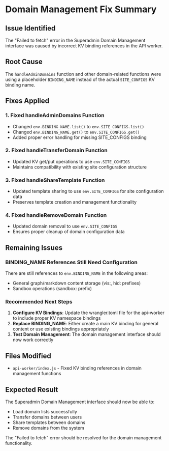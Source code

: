 # Domain Management Fix Summary

## Issue Identified
The "Failed to fetch" error in the Superadmin Domain Management interface was caused by incorrect KV binding references in the API worker.

## Root Cause
The `handleAdminDomains` function and other domain-related functions were using a placeholder `BINDING_NAME` instead of the actual `SITE_CONFIGS` KV binding name.

## Fixes Applied

### 1. Fixed handleAdminDomains Function
- Changed `env.BINDING_NAME.list()` to `env.SITE_CONFIGS.list()`
- Changed `env.BINDING_NAME.get()` to `env.SITE_CONFIGS.get()`
- Added proper error handling for missing SITE_CONFIGS binding

### 2. Fixed handleTransferDomain Function
- Updated KV get/put operations to use `env.SITE_CONFIGS`
- Maintains compatibility with existing site configuration structure

### 3. Fixed handleShareTemplate Function
- Updated template sharing to use `env.SITE_CONFIGS` for site configuration data
- Preserves template creation and management functionality

### 4. Fixed handleRemoveDomain Function
- Updated domain removal to use `env.SITE_CONFIGS`
- Ensures proper cleanup of domain configuration data

## Remaining Issues

### BINDING_NAME References Still Need Configuration
There are still references to `env.BINDING_NAME` in the following areas:
- General graph/markdown content storage (vis:, hid: prefixes)
- Sandbox operations (sandbox: prefix)

### Recommended Next Steps
1. **Configure KV Bindings**: Update the wrangler.toml file for the api-worker to include proper KV namespace bindings
2. **Replace BINDING_NAME**: Either create a main KV binding for general content or use existing bindings appropriately
3. **Test Domain Management**: The domain management interface should now work correctly

## Files Modified
- `api-worker/index.js` - Fixed KV binding references in domain management functions

## Expected Result
The Superadmin Domain Management interface should now be able to:
- Load domain lists successfully
- Transfer domains between users
- Share templates between domains
- Remove domains from the system

The "Failed to fetch" error should be resolved for the domain management functionality.